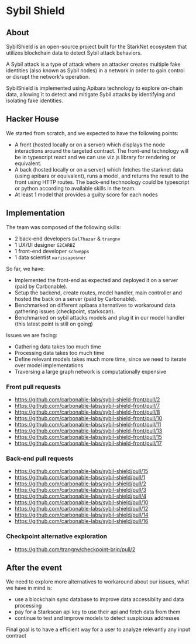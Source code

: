 # Sybil Shield

## About

SybilShield is an open-source project built for the StarkNet ecosystem that utilizes blockchain data to detect Sybil attack behaviors.

A Sybil attack is a type of attack where an attacker creates multiple fake identities (also known as Sybil nodes) in a network in order to gain control or disrupt the network's operation.

SybilShield is implemented using Apibara technology to explore on-chain data, allowing it to detect and mitigate Sybil attacks by identifying and isolating fake identities.

## Hacker House

We started from scratch, and we expected to have the following points:
- A front (hosted locally or on a server) which displays the node interactions around the targeted contract. The front-end technology will be in typescript react and we can use viz.js library for rendering or equivalent.
- A back (hosted locally or on a server) which fetches the starknet data (using apibara or equivalent), runs a model, and returns the result to the front using HTTP routes. The back-end technoology could be typescript or python according to available skills in the team.
- At least 1 model that provides a guilty score for each nodes

## Implementation

The team was composed of the following skills:
- 2 back-end developers `Bal7hazar` & `trangnv`
- 1 UX/UI designer `G2CARBZ`
- 1 front-end developer `schwepps`
- 1 data scientist `marissaposner`

So far, we have:
- Implemented the front-end as expected and deployed it on a server (paid by Carbonable).
- Setup the backend, create routes, model handler, main controller and hosted the back on a server (paid by Carbonable).
- Benchmarked on different apibara alternatives to workaround data gathering issues (checkpoint, starkscan).
- Benchmarked on sybil attacks models and plug it in our model handler (this latest point is still on going)

Issues we are facing:
- Gathering data takes too much time
- Processing data takes too much time
- Define relevant models takes much more time, since we need to iterate over model implementations
- Traversing a large graph network is computationally expensive

### Front pull requests

- https://github.com/carbonable-labs/sybil-shield-front/pull/2
- https://github.com/carbonable-labs/sybil-shield-front/pull/7
- https://github.com/carbonable-labs/sybil-shield-front/pull/8
- https://github.com/carbonable-labs/sybil-shield-front/pull/10
- https://github.com/carbonable-labs/sybil-shield-front/pull/11
- https://github.com/carbonable-labs/sybil-shield-front/pull/13
- https://github.com/carbonable-labs/sybil-shield-front/pull/15
- https://github.com/carbonable-labs/sybil-shield-front/pull/17

### Back-end pull requests

- https://github.com/carbonable-labs/sybil-shield/pull/15
- https://github.com/carbonable-labs/sybil-shield/pull/1
- https://github.com/carbonable-labs/sybil-shield/pull/2
- https://github.com/carbonable-labs/sybil-shield/pull/3
- https://github.com/carbonable-labs/sybil-shield/pull/4
- https://github.com/carbonable-labs/sybil-shield/pull/10
- https://github.com/carbonable-labs/sybil-shield/pull/12
- https://github.com/carbonable-labs/sybil-shield/pull/14
- https://github.com/carbonable-labs/sybil-shield/pull/16

### Checkpoint alternative exploration

- https://github.com/trangnv/checkpoint-briq/pull/2

## After the event

We need to explore more alternatives to workaround about our issues, what we have in mind is:
- use a blockchain sync database to improve data accessiblity and data processing
- pay for a Starkscan api key to use their api and fetch data from them
- continue to test and improve models to detect suspicious addresses

Final goal is to have a efficient way for a user to analyze relevantly any input contract

